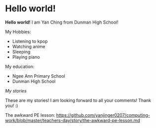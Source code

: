 # Hello world!
**Hello world!** I am Yan Ching from Dunman High School!

My Hobbies:
* Listening to kpop
* Watching anime
* Sleeping
* Playing piano

My education:
* Ngee Ann Primary School
* Dunman High School

*My stories*

These are my stories! I am looking forward to all your comments! Thank you! :)

The awkward PE lesson: https://github.com/yanjinger0207/computing-work/blob/master/teachers-day/story/the-awkward-pe-lesson.md
